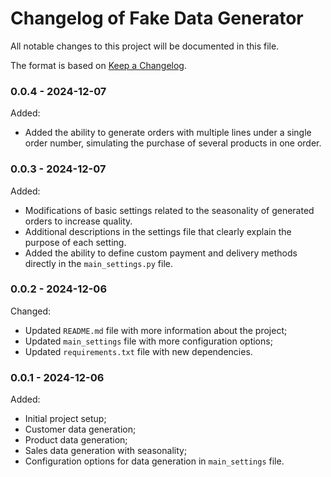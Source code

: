 # Changelog of Fake Data Generator

All notable changes to this project will be documented in this file.

The format is based on [Keep a Changelog](https://keepachangelog.com/en/1.0.0/).

### 0.0.4 - 2024-12-07
Added:
- Added the ability to generate orders with multiple lines under a single order number, simulating the purchase of several products in one order.

### 0.0.3 - 2024-12-07
Added:
- Modifications of basic settings related to the seasonality of generated orders to increase quality.
- Additional descriptions in the settings file that clearly explain the purpose of each setting.
- Added the ability to define custom payment and delivery methods directly in the `main_settings.py` file.

### 0.0.2 - 2024-12-06
Changed:
- Updated `README.md` file with more information about the project;
- Updated `main_settings` file with more configuration options;
- Updated `requirements.txt` file with new dependencies.

### 0.0.1 - 2024-12-06
Added:
- Initial project setup;
- Customer data generation;
- Product data generation;
- Sales data generation with seasonality;
- Configuration options for data generation in `main_settings` file.